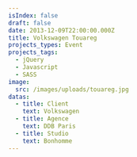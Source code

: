 ```yaml
---
isIndex: false
draft: false
date: 2013-12-09T22:00:00.000Z
title: Volkswagen Touareg
projects_types: Event
projects_tags:
  - jQuery
  - Javascript
  - SASS
image:
  src: /images/uploads/touareg.jpg
datas:
  - title: Client
    text: Volkswagen
  - title: Agence
    text: DDB Paris
  - title: Studio
    text: Bonhomme
---
```

